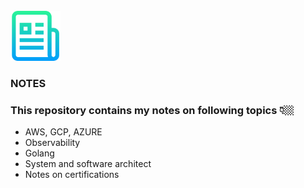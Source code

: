 

<br />
<a href="https://github.com/Ugurcancaykara/notes">
  <img src="images/logo.png" alt="Logo" width="80" height="80">
</a>

<h3>NOTES</h3>



### This repository contains my notes on following topics 👇🏼
- AWS, GCP, AZURE
- Observability
- Golang
- System and software architect
- Notes on certifications
